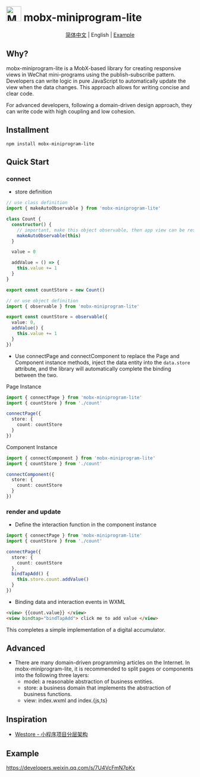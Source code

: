 # <img style="width:40px;" alt="MOBX" src="https://mobx.js.org/assets/mobx.png"> mobx-miniprogram-lite

<p style="text-align:center;">
  <a href="./README_zh_CN.md">简体中文</a> |
  <span>English</span> |
  <a href="https://developers.weixin.qq.com/s/7U4VcFmN7pKx">Example</a>
</p>

## Why?

mobx-miniprogram-lite is a MobX-based library for creating responsive views in WeChat mini-programs using the publish-subscribe pattern. Developers can write logic in pure JavaScript to automatically update the view when the data changes. This approach allows for writing concise and clear code.

For advanced developers, following a domain-driven design approach, they can write code with high coupling and low cohesion.

## Installment

```
npm install mobx-miniprogram-lite
```

## Quick Start

### connect

- store definition

```typescript
// use class definition
import { makeAutoObservable } from 'mobx-miniprogram-lite'

class Count {
  constructor() {
    // important, make this object observable, then app view can be responsive.
    makeAutoObservable(this)
  }

  value = 0

  addValue = () => {
    this.value += 1
  }
}

export const countStore = new Count()

// or use object definition
import { observable } from 'mobx-miniprogram-lite'

export const countStore = observable({
  value: 0,
  addValue() {
    this.value += 1
  }
})
```

- Use connectPage and connectComponent to replace the Page and Component instance methods, inject the data entity into the `data.store` attribute, and the library will automatically complete the binding between the two.

Page Instance

```typescript
import { connectPage } from 'mobx-miniprogram-lite'
import { countStore } from './count'

connectPage({
  store: {
    count: countStore
  }
})
```

Component Instance

```typescript
import { connectComponent } from 'mobx-miniprogram-lite'
import { countStore } from './count'

connectComponent({
  store: {
    count: countStore
  }
})
```

### render and update

- Define the interaction function in the component instance

```typescript
import { connectPage } from 'mobx-miniprogram-lite'
import { countStore } from './count'

connectPage({
  store: {
    count: countStore
  },
  bindTapAdd() {
    this.store.count.addValue()
  }
})
```

- Binding data and interaction events in WXML

```html
<view> {{count.value}} </view>
<view bindtap="bindTapAdd"> click me to add value </view>
```

This completes a simple implementation of a digital accumulator.

## Advanced

- There are many domain-driven programming articles on the Internet. In mobx-miniprogram-lite, it is recommended to split pages or components into the following three layers:
  - model: a reasonable abstraction of business entities.
  - store: a business domain that implements the abstraction of business functions.
  - view: index.wxml and index.{js,ts}

## Inspiration

- [Westore - 小程序项目分层架构](https://github.com/Tencent/westore)

## Example

https://developers.weixin.qq.com/s/7U4VcFmN7pKx
